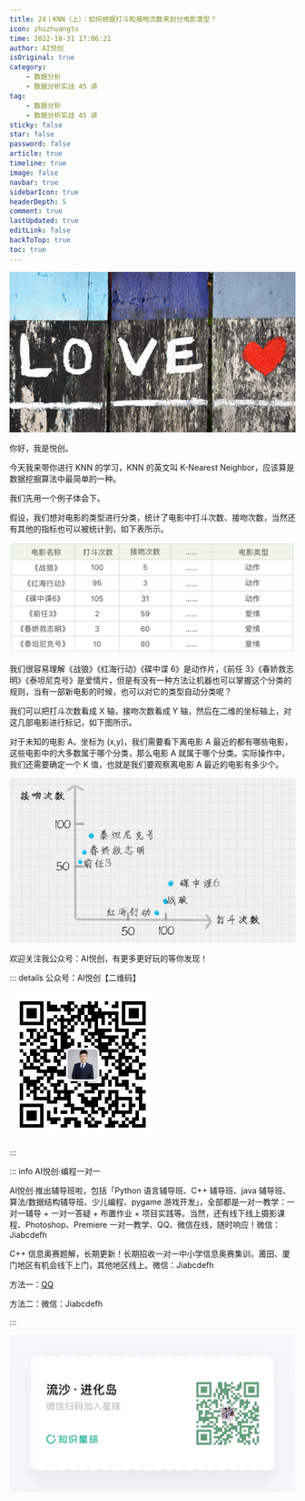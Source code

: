 ```yaml
---
title: 24丨KNN（上）：如何根据打斗和接吻次数来划分电影类型？
icon: zhuzhuangtu
time: 2022-10-31 17:06:21
author: AI悦创
isOriginal: true
category: 
    - 数据分析
    - 数据分析实战 45 讲
tag:
    - 数据分析
    - 数据分析实战 45 讲
sticky: false
star: false
password: false
article: true
timeline: true
image: false
navbar: true
sidebarIcon: true
headerDepth: 5
comment: true
lastUpdated: true
editLink: false
backToTop: true
toc: true
---
```


![img](./24.assets/b11b3ea50ef11c6531641b862d3b5b69.jpg)

你好，我是悦创。

今天我来带你进行 KNN 的学习，KNN 的英文叫 K-Nearest Neighbor，应该算是数据挖掘算法中最简单的一种。

我们先用一个例子体会下。

假设，我们想对电影的类型进行分类，统计了电影中打斗次数、接吻次数，当然还有其他的指标也可以被统计到，如下表所示。

![img](./24.assets/6dac3a9961e69aa86d80de32bdc00987.png)

我们很容易理解《战狼》《红海行动》《碟中谍 6》是动作片，《前任 3》《春娇救志明》《泰坦尼克号》是爱情片，但是有没有一种方法让机器也可以掌握这个分类的规则，当有一部新电影的时候，也可以对它的类型自动分类呢？

我们可以把打斗次数看成 X 轴，接吻次数看成 Y 轴，然后在二维的坐标轴上，对这几部电影进行标记，如下图所示。

对于未知的电影 A，坐标为 (x,y)，我们需要看下离电影 A 最近的都有哪些电影，这些电影中的大多数属于哪个分类，那么电影 A 就属于哪个分类。实际操作中，我们还需要确定一个 K 值，也就是我们要观察离电影 A 最近的电影有多少个。

![img](./24.assets/fa0aa02dae219b21de5984371950c3cc.png)

























欢迎关注我公众号：AI悦创，有更多更好玩的等你发现！

::: details 公众号：AI悦创【二维码】

![](/gzh.jpg)

:::

::: info AI悦创·编程一对一

AI悦创·推出辅导班啦，包括「Python 语言辅导班、C++ 辅导班、java 辅导班、算法/数据结构辅导班、少儿编程、pygame 游戏开发」，全部都是一对一教学：一对一辅导 + 一对一答疑 + 布置作业 + 项目实践等。当然，还有线下线上摄影课程、Photoshop、Premiere 一对一教学、QQ、微信在线，随时响应！微信：Jiabcdefh

C++ 信息奥赛题解，长期更新！长期招收一对一中小学信息奥赛集训，莆田、厦门地区有机会线下上门，其他地区线上。微信：Jiabcdefh

方法一：[QQ](http://wpa.qq.com/msgrd?v=3&uin=1432803776&site=qq&menu=yes)

方法二：微信：Jiabcdefh

:::

![](/zsxq.jpg)
